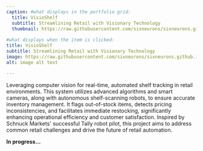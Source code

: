 ```yaml
---
caption: #what displays in the portfolio grid:
  title: VisioShelf
  subtitle: Streamlining Retail with Visionary Technology
  thumbnail: https://raw.githubusercontent.com/sixneurons/sixneurons.github.io/master/assets/img/portfolio/st(1).jpg
  
#what displays when the item is clicked:
title: VisioShelf
subtitle: Streamlining Retail with Visionary Technology
image: https://raw.githubusercontent.com/sixneurons/sixneurons.github.io/master/assets/img/portfolio/st(1).jpg
alt: image alt text

---
```


Leveraging computer vision for real-time, automated shelf tracking in retail environments. This system utilizes advanced algorithms and smart cameras, along with autonomous shelf-scanning robots, to ensure accurate inventory management. It flags out-of-stock items, detects pricing inconsistencies, and facilitates immediate restocking, significantly enhancing operational efficiency and customer satisfaction. Inspired by Schnuck Markets' successful Tally robot pilot, this project aims to address common retail challenges and drive the future of retail automation.

**In progress...**
